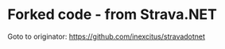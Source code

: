 Forked code - from Strava.NET
============

Goto to originator: https://github.com/inexcitus/stravadotnet

